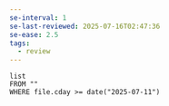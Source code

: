 ```yaml
---
se-interval: 1
se-last-reviewed: 2025-07-16T02:47:36
se-ease: 2.5
tags:
  - review
---
```

```dataview
list
FROM ""
WHERE file.cday >= date("2025-07-11")
```